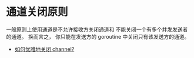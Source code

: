 # 通道关闭原则
一般原则上使用通道是不允许接收方关闭通道和 不能关闭一个有多个并发发送者的通道。 换而言之， 你只能在发送方的 goroutine 中关闭只有该发送方的通道。

* [如何优雅地关闭 channel?](https://learnku.com/go/t/23459/how-to-close-the-channel-gracefully)